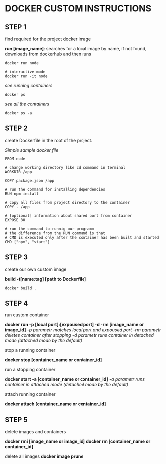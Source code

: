 # DOCKER CUSTOM INSTRUCTIONS

## STEP 1
find required for the project docker image

**run \[image_name\]**: searches for a local image by name, if not found, downloads from dockerhub and then runs
```
docker run node
 
# interactive mode
docker run -it node 
```

*see running containers*
```
docker ps
```

*see all the containers*
```
docker ps -a
```

## STEP 2
create Dockerfile in the root of the project.

*Simple sample docker file*
```
FROM node
 
# change working directory like cd command in terminal
WORKDIR /app 

COPY package.json /app

# run the command for installing dependencies
RUN npm install

# copy all files from project directory to the container
COPY . /app 
  
# [optional] information about shared port from container
EXPOSE 80
 
# run the command to runnig our programm
# the difference from the RUN command is that 
# CMD is executed only after the container has been built and started
CMD ["npm", "start"]
```
## STEP 3
create our own custom image

**build -t\[name:tag\] \[path to Dockerfile\]**
```
docker build .
```

## STEP 4
run custom container

**docker run -p [local port]:[expoused port] -d -rm [image_name or image_id]**
*-p parametr matches local port and expoused port*
*-rm parametr deletes container after stopping*
*-d parametr runs container in detached mode (attached mode by the default)*

stop a running container

**docker stop [container_name or container_id]**

run a stopping container

**docker start -a [container_name or container_id]**
*-a parametr runs container in attached mode (detached mode by the default)*

attach running container

**docker attach [container_name or container_id]**

## STEP 5
delete images and containers

**docker rmi [image_name or image_id]**
**docker rm [container_name or container_id]**

delete all images 
**docker image prune**
